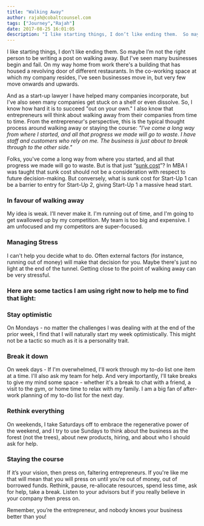 ```yaml
---
title: "Walking Away"
author: rajah@cobaltcounsel.com
tags: ["Journey","Rajah"]
date: 2017-08-25 16:01:05
description: "I like starting things, I don’t like ending them.  So maybe I’m not the right person to be writing a post on walking away.  But I've seen many businesses begin and  fail."
---
```


I like starting things, I don’t like ending them.  So maybe I’m not the right person to be writing a post on walking away.  But I've seen many businesses begin and  fail.  On my way home from work there's a building that has housed a revolving door of different restaurants.  In the co-working space at which my company resides, I've seen businesses move in, but very few move onwards and upwards.  

And as a start-up lawyer I have helped many companies incorporate, but I've also seen many companies get stuck on a shelf or even dissolve.  So, I know how hard it is to succeed "out on your own."  I also know that entrepreneurs will think about walking away from their companies from time to time. From the entrepreneur's perspective, this is the typical thought process around walking away or staying the course: *"I've come a long way from where I started, and all that progress we made will go to waste. I have staff and customers who rely on me. The business is just about to break through to the other side."*


Folks, you've come a long way from where you started, and all that progress we made will go to waste.  But is that just “[sunk cost](https://en.wikipedia.org/wiki/Sunk_cost)”?  In MBA I was taught that sunk cost should not be a consideration with respect to future decision-making.  But conversely, what is sunk cost for Start-Up 1 can be a barrier to entry for Start-Up 2, giving Start-Up 1 a massive head start.

### In favour of walking away
My idea is weak. I’ll never make it. I'm running out of time, and I'm going to get swallowed up by my competition. My team is too big and expensive. I am unfocused and my competitors are super-focused.

### Managing Stress

I can't help you decide what to do.  Often external factors (for instance, running out of money) will make that decision for you.  Maybe there's just no light at the end of the tunnel.  Getting close to the point of walking away can be very stressful.

### Here are some tactics I am using right now to help me to find that light:

### Stay optimistic
On Mondays - no matter the challenges I was dealing with at the end of the prior week, I find that I will naturally start my week optimistically.  This might not be a tactic so much as it is a personality trait.

### Break it down
On week days - If I'm overwhelmed, I'll work through my to-do list one item at a time. I'll also ask my team for help. And very importantly, I'll take breaks to give my mind some space - whether it's a break to chat with a friend, a visit to the gym, or home time to relax with my family.  I am a big fan of after-work planning of my to-do list for the next day.

### Rethink everything
On weekends, I take Saturdays off to embrace the regenerative power of the weekend, and I try to use Sundays to think about the business as the forest (not the trees), about new products, hiring, and about who I should ask for help.

### Staying the course
If it’s your vision, then press on, faltering entrepreneurs.  If you're like me that will mean that you will press on until you’re out of money, out of borrowed funds.  Rethink, pause, re-allocate resources, spend less time, ask for help, take a break.  Listen to your advisors but if you really believe in your company then press on.  

Remember, you’re the entrepreneur, and nobody knows your business better than you!
